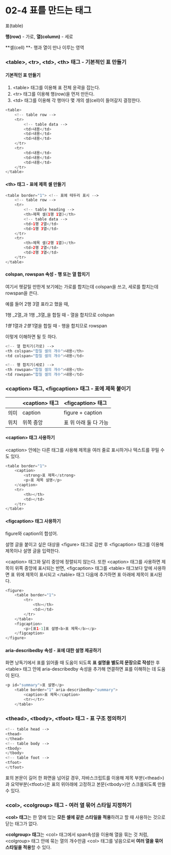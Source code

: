 # 02-4 표를 만드는 태그

표\(table\)

**행\(row\)** - 가로, **열\(column\)** - 세로

**셀\(cell\) **- 행과 열이 만나 이루는 영역

### &lt;table&gt;, &lt;tr&gt;, &lt;td&gt;, &lt;th&gt; 태그 - 기본적인 표 만들기

#### 기본적인 표 만들기

1. &lt;table&gt; 태그를 이용해 표 전체 윤곽을 잡는다.
2. &lt;tr&gt; 태그를 이용해 행\(row\)을 먼저 만든다.
3. &lt;td&gt; 태그를 이용해 각 행마다 몇 개의 셀\(cell\)이 들어갈지 결정한다.

```php
<table>
    <!-- table row -->
    <tr>
        <!-- table data -->
        <td>내용</td>
        <td>내용</td>
        <td>내용</td>
    </tr>
    <tr>
        <td>내용</td>
        <td>내용</td>
        <td>내용</td>
    </tr>
</table>
```

#### &lt;th&gt; 태그 - 표에 제목 셀 만들기

```php
<table border="1"> <!-- 표에 테두리 표시 -->
    <!-- table row -->
    <tr>
        <!-- table heading -->
        <th>제목 셀(1행 1열)</th>
        <!-- table data -->
        <td>1행 2열</td>
        <td>1행 3열</td>
    </tr>
    <tr>
        <th>제목 셀(2행 1열)</th>
        <td>2행 2열</td>
        <td>2행 3열</td>
    </tr>
</table>
```

#### colspan, rowspan 속성 - 행 또는 열 합치기

여기서 헷갈릴 만한게 보기에는 가로를 합치는데 colspan을 쓰고, 세로를 합치는데 rowspan을 쓴다.

예를 들어 2행 3열 표라고 했을 때,

1행 _2열_과 1행 _3열_을 합칠 때 - 열을 합치므로 colspan

_1행_ 1열과 _2행_ 1열을 합칠 때 - 행을 합치므로 rowspan

이렇게 이해하면 될 듯 하다.

```php
<!-- 열 합치기(가로) -->
<th colspan="합칠 셀의 개수">내용</th>
<td colspan="합칠 셀의 개수">내용</td>

<!-- 행 합치기(세로) -->
<th rowspan="합칠 셀의 개수">내용</th>
<td rowspan="합칠 셀의 개수">내용</td>
```

### &lt;caption&gt; 태그, &lt;figcaption&gt; 태그 - 표에 제목 붙이기

|  | &lt;caption&gt; 태그 | &lt;figcaption&gt; 태그 |
| :--- | :--- | :--- |
| 의미 | caption | figure + caption |
| 위치 | 위쪽 중앙 | 표 위 아래 둘 다 가능 |

#### &lt;caption&gt; 태그 사용하기

&lt;caption&gt; 안에는 다른 태그를 사용해 제목을 여러 줄로 표시하거나 텍스트를 꾸밀 수도 있다.

```php
<table border="1">
    <caption>
        <strong>표 제목</strong>
        <p>표 제목 설명</p>
    </caption>
    <tr>
        <th></th>
        <td></td>
    </tr>
</table>
```

#### &lt;figcaption&gt; 태그 사용하기

figure와 caption의 합성어.

설명 글을 붙이고 싶은 대상을 &lt;figure&gt; 태그로 감싼 후 &lt;figcaption&gt; 태그를 이용해 제목이나 설명 글을 입력한다.

&lt;caption&gt; 태그와 달리 중앙에 정렬되지 않는다. 또한 &lt;caption&gt; 태그를 사용하면 제목이 위쪽 중앙에 표시되는 반면, &lt;figcaption&gt; 태그를 &lt;table&gt; 태그보다 앞에 사용하면 표 위에 제목이 표시되고 &lt;/table&gt; 태그 다음에 추가하면 표 아래에 제목이 표시된다.

```php
<figure>
    <table border="1">
        <tr>
            <th></th>
            <td></td>
        </tr>
    </table>
    <figcaption>
        <p>[표1-1]표 설명<b>표 제목</b></p>
    </figcaption>
</figure>
```

#### aria-describedby 속성 - 표에 대한 설명 제공하기

화면 낭독기에서 표를 읽어줄 때 도움이 되도록 **표 설명을 별도의 문장으로 작성**한 후 &lt;table&gt; 태그 안에 aria-describedby 속성을 추가해 연결하면 표를 이해하는 데 도움이 된다.

```php
<p id="summary">표 설명</p>
    <table border="1" aria-describedby="summary">
        <caption>표 제목</caption>
        <tr></tr>
    </table>
```

### &lt;thead&gt;, &lt;tbody&gt;, &lt;tfoot&gt; 태그 - 표 구조 정의하기

```php
<!-- table head -->
<thead>
</thead>
<!-- table body -->
<tbody>
</tbody>
<!-- table foot -->
<tfoot>
</tfoot>
```

표의 본문이 길어 한 화면을 넘어갈 경우, 자바스크립트를 이용해 제목 부분\(&lt;thead&gt;\)과 요약부분\(&lt;tfoot&gt;\)은 표의 위아래에 고정하고 본문\(&lt;tbody&gt;\)만 스크롤되도록 만들 수 있다.

### &lt;col&gt;, &lt;colgroup&gt; 태그 - 여러 열 묶어 스타일 지정하기

**&lt;col&gt; 태그**는 한 열에 있는 **모든 셀에 같은 스타일을 적용**하려고 할 때 사용하는 것으로 닫는 태그가 없다.

**&lt;colgroup&gt; 태그**는 &lt;col&gt; 태그에서 span속성을 이용해 열을 묶는 것 처럼, &lt;colgroup&gt; 태그 안에 묶는 열의 개수만큼 &lt;col&gt; 태그를 넣음으로써 **여러 열을 묶어 스타일을 적용**할 수 있다.

